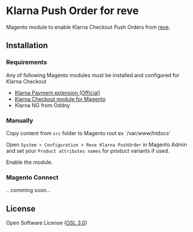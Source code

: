 Klarna Push Order for reve
==========================

Magento module to enable Klarna Checkout Push Orders from [reve](https://www.reveapp.com).

## Installation

### Requirements

Any of following Magento modules must be installed and configured for Klarna Checkout

 - [Klarna Payment extension (Official)](https://www.magentocommerce.com/magento-connect/klarna-payment-extension-1.html)
 - [Klarna Checkout module for Magento](https://www.magentocommerce.com/magento-connect/klarna-checkout-module-for-magento.html)
 - Klarna NG from Oddny

### Manually

Copy content from `src` folder to Magento root ex `/var/www/htdocs'

Open `System > Configuration > Reve Klarna PushOrder` in Magento Admin and set your `Product attributes names` for product variants if used.

Enable the module.

### Magento Connect

.. comming soon...

## License

Open Software License ([OSL 3.0](https://opensource.org/licenses/osl-3.0.php))


